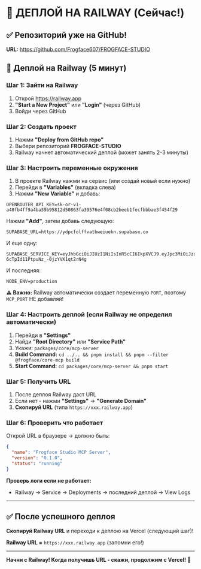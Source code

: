 # 🚂 ДЕПЛОЙ НА RAILWAY (Сейчас!)

## ✅ Репозиторий уже на GitHub!

**URL:** https://github.com/Frogface607/FROGFACE-STUDIO

## 🚀 Деплой на Railway (5 минут)

### Шаг 1: Зайти на Railway

1. Открой https://railway.app
2. **"Start a New Project"** или **"Login"** (через GitHub)
3. Войди через GitHub

### Шаг 2: Создать проект

1. Нажми **"Deploy from GitHub repo"**
2. Выбери репозиторий **FROGFACE-STUDIO**
3. Railway начнет автоматический деплой (может занять 2-3 минуты)

### Шаг 3: Настроить переменные окружения

1. В проекте Railway нажми на сервис (или создай новый если нужно)
2. Перейди в **"Variables"** (вкладка слева)
3. Нажми **"New Variable"** и добавь:

```
OPENROUTER_API_KEY=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
```

Нажми **"Add"**, затем добавь следующую:

```
SUPABASE_URL=https://ydpcfolffvatbweiuekn.supabase.co
```

И еще одну:

```
SUPABASE_SERVICE_KEY=eyJhbGciOiJIUzI1NiIsInR5cCI6IkpXVCJ9.eyJpc3MiOiJzdXBhYmFzZSIsInJlZiI6InlkcGNmb2xmZnZhdGJ3ZWl1ZWtuIiwicm9sZSI6InNlcnZpY2Vfcm9sZSIsImlhdCI6MTc2MTYzODE5OCwiZXhwIjoyMDc3MjE0MTk4fQ.Z6S4C6eOcRsb-6cTpId11PtpuNz_-0jzYVK1qt2rN4g
```

И последняя:

```
NODE_ENV=production
```

**⚠️ Важно:** Railway автоматически создает переменную `PORT`, поэтому `MCP_PORT` НЕ добавляй!

### Шаг 4: Настроить деплой (если Railway не определил автоматически)

1. Перейди в **"Settings"**
2. Найди **"Root Directory"** или **"Service Path"**
3. Укажи: `packages/core/mcp-server`
4. **Build Command:** `cd ../.. && pnpm install && pnpm --filter @frogface/core-mcp build`
5. **Start Command:** `cd packages/core/mcp-server && pnpm start`

### Шаг 5: Получить URL

1. После деплоя Railway даст URL
2. Если нет - нажми **"Settings"** → **"Generate Domain"**
3. **Скопируй URL** (типа `https://xxx.railway.app`)

### Шаг 6: Проверить что работает

Открой URL в браузере → должно быть:
```json
{
  "name": "Frogface Studio MCP Server",
  "version": "0.1.0",
  "status": "running"
}
```

**Проверь логи если не работает:**
- Railway → Service → Deployments → последний деплой → View Logs

---

## ✅ После успешного деплоя

**Скопируй Railway URL** и переходи к деплою на Vercel (следующий шаг)!

**Railway URL =** `https://xxx.railway.app` (запомни его!)

---

**Начни с Railway! Когда получишь URL - скажи, продолжим с Vercel!** 🚀

